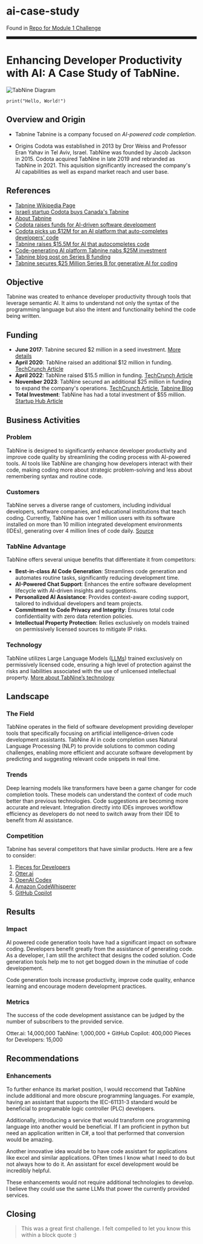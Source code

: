 # ai-case-study
Found in [Repo for Module 1 Challenge](https://github.com/LaserLon/ai-case-study)

<hr style="border: 3px solid;">

# Enhancing Developer Productivity with AI: A Case Study of TabNine.
![TabNine Diagram](https://www.tabnine.com/wp-content/uploads/2024/04/Group-1771-1.svg)

`print("Hello, World!")`

## Overview and Origin

* Tabnine
Tabnine is a company focused on *AI-powered code completion*.

* Origins
Codota was established in 2013 by Dror Weiss and Professor Eran Yahav in Tel Aviv, Israel. TabNine was founded by Jacob Jackson in 2015. Codota acquired TabNine in late 2019 and rebranded as TabNine in 2021. This aquisition significantly increased the company's AI capabilities as well as expand market reach and user base.

## References

- [Tabnine Wikipedia Page](https://en.wikipedia.org/wiki/Tabnine)
- [Israeli startup Codota buys Canada's Tabnine](https://en.globes.co.il/en/article-israeli-startup-codota-buys-canadas-tabnine-1001311136)
- [About Tabnine](https://www.tabnine.com/about/)
- [Codota raises funds for AI-driven software development](http://startupsmagazine.co.uk/article-codota-raises-funds-ai-driven-software-development)
- [Codota picks up $12M for an AI platform that auto-completes developers' code](https://techcrunch.com/2020/04/27/codota-picks-up-12m-for-an-ai-platform-that-auto-completes-developers-code/)
- [Tabnine raises $15.5M for AI that autocompletes code](https://techcrunch.com/2022/06/15/tabnine-raises-15-5m-for-ai-that-autocompletes-code/)
- [Code-generating AI platform Tabnine nabs $25M investment](https://techcrunch.com/2023/11/08/code-generating-ai-platform-tabnine-nabs-25m-investment/)
- [Tabnine blog post on Series B funding](https://www.tabnine.com/blog/tabnine-series-b/)
- [Tabnine secures $25 Million Series B for generative AI for coding](https://www.startuphub.ai/tabnine-secures-25-million-series-b-for-generative-ai-for-coding/)



## Objective
Tabnine was created to enhance developer productivity through tools that leverage semantic AI. It aims to understand not only the syntax of the programming language but also the intent and functionality behind the code being written.

## Funding
- **June 2017**: Tabnine secured $2 million in a seed investment. [More details](http://startupsmagazine.co.uk/article-codota-raises-funds-ai-driven-software-development)
- **April 2020**: TabNine raised an additional $12 million in funding. [TechCrunch Article](https://techcrunch.com/2020/04/27/codota-picks-up-12m-for-an-ai-platform-that-auto-completes-developers-code/)
- **April 2022**: TabNine raised $15.5 million in funding. [TechCrunch Article](https://techcrunch.com/2022/06/15/tabnine-raises-15-5m-for-ai-that-autocompletes-code/)
- **November 2023**: TabNine secured an additional $25 million in funding to expand the company's operations. [TechCrunch Article](https://techcrunch.com/2023/11/08/code-generating-ai-platform-tabnine-nabs-25m-investment/), [Tabnine Blog](https://www.tabnine.com/blog/tabnine-series-b/)
- **Total Investment**: TabNine has had a total investment of $55 million. [Startup Hub Article](https://www.startuphub.ai/tabnine-secures-25-million-series-b-for-generative-ai-for-coding/)

## Business Activities

### Problem
TabNine is designed to significantly enhance developer productivity and improve code quality by streamlining the coding process with AI-powered tools. AI tools like TabNine are changing how developers interact with their code, making coding more about strategic problem-solving and less about remembering syntax and routine code.

### Customers
TabNine serves a diverse range of customers, including individual developers, software companies, and educational institutions that teach coding. Currently, TabNine has over 1 million users with its software installed on more than 10 million integrated development environments (IDEs), generating over 4 million lines of code daily.
[Source](https://www.calcalistech.com/ctechnews/article/hkrughwkq)

### TabNine Advantage
TabNine offers several unique benefits that differentiate it from competitors:
- **Best-in-class AI Code Generation**: Streamlines code generation and automates routine tasks, significantly reducing development time.
- **AI-Powered Chat Support**: Enhances the entire software development lifecycle with AI-driven insights and suggestions.
- **Personalized AI Assistance**: Provides context-aware coding support, tailored to individual developers and team projects.
- **Commitment to Code Privacy and Integrity**: Ensures total code confidentiality with zero data retention policies.
- **Intellectual Property Protection**: Relies exclusively on models trained on permissively licensed sources to mitigate IP risks.


### Technology
TabNine utilizes Large Language Models ([LLMs](https://www.geeksforgeeks.org/large-language-model-llm/)) trained exclusively on permissively licensed code, ensuring a high level of protection against the risks and liabilities associated with the use of unlicensed intellectual property.
[More about TabNine’s technology](https://www.tabnine.com/)


## Landscape

### The Field

TabNine operates in the field of software development providing developer tools that specifically focusing on artificial intelligence-driven code development assistants. TabNine AI in code completion uses Natural Language Processing (NLP) to provide solutions to common coding challenges, enabling more efficient and accurate software development by predicting and suggesting relevant code snippets in real time.

### Trends

Deep learning models like transformers have been a game changer for code completion tools. These models can understand the context of code much better than previous technologies. Code suggestions are becoming more accurate and relevant. Integration directly into IDEs improves workflow efficiency as developers do not need to switch away from their IDE to benefit from AI assistance. 

### Competition

Tabnine has several competitors that have similar products. Here are a few to consider: 
1. [Pieces for Developers](https://code.pieces.app/)
2. [Otter.ai](https://otter.ai/)
3. [OpenAI Codex](https://openai.com/index/openai-codex/)
4. [Amazon CodeWhisperer](https://aws.amazon.com/codewhisperer/)
5. [GitHub Copilot](https://github.com/features/copilot)




## Results

### Impact 
AI powered code generation tools have had a significant impact on software coding. Developers benefit greatly from the assistance of generating code. As a developer, I am still the architect that designs the coded solution. Code generation tools help me to not get bogged down in the minutiae of code developement. 

Code generation tools increase productivity, improve code quality, enhance learning and encourage modern development practices. 

### Metrics
The success of the code development assistance can be judged by the number of subscribers to the provided service. 

Otter.ai: 14,000,000
TabNine: 1,000,000 +
GitHub Copilot: 400,000 
Pieces for Developers: 15,000

## Recommendations

### Enhancements
To further enhance its market position, I would reccomend that TabNine include additional and more obscure programming languages. For example, having an assistant that supports the IEC-61131-3 standard would be beneficial to programable logic controller (PLC) developers. 

Additionally, introducing a service that would transform one programming language into another would be beneficial. If I am proficient in python but need an application written in C#, a tool that performed that conversion would be amazing. 

Another innovative idea would be to have code assistant for applications like excel and similar applications. OFten times I know what I need to do but not always how to do it. An assistant for excel development would be incredibly helpful. 

These enhancements would not require additional technologies to develop. I believe they could use the same LLMs that power the currently provided services. 

## Closing
>This was a great first challenge. I felt compelled to let you know this within a block quote :)
